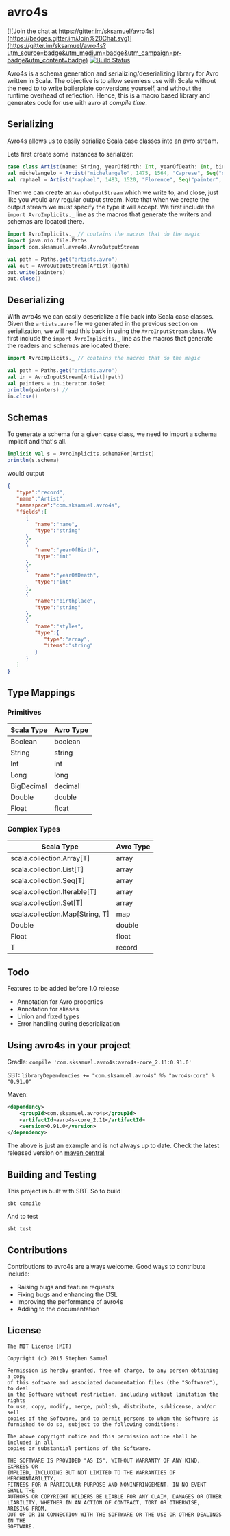 # avro4s

[![Join the chat at https://gitter.im/sksamuel/avro4s](https://badges.gitter.im/Join%20Chat.svg)](https://gitter.im/sksamuel/avro4s?utm_source=badge&utm_medium=badge&utm_campaign=pr-badge&utm_content=badge) [![Build Status](https://travis-ci.org/sksamuel/avro4s.png)](https://travis-ci.org/sksamuel/avro4s)

Avro4s is a schema generation and serializing/deserializing library for Avro written in Scala. The objective is to
allow seemless use with Scala without the need to to write boilerplate conversions yourself, and without the runtime overhead of reflection. Hence, this is a macro based
library and generates code for use with avro at _compile time_.

## Serializing

Avro4s allows us to easily serialize Scala case classes into an avro stream. 

Lets first create some instances to serializer:

```scala
case class Artist(name: String, yearOfBirth: Int, yearOfDeath: Int, birthplace: String, methods: Seq[String])
val michelangelo = Artist("michelangelo", 1475, 1564, "Caprese", Seq("sculpture", "fresco"))
val raphael = Artist("raphael", 1483, 1520, "Florence", Seq("painter", "architect"))
```

Then we can create an `AvroOutputStream` which we write to, and close, just like you would any regular output stream. Note that when we create the output stream we must specify the type it will accept. We first include the `import AvroImplicits._` line as the macros that generate the writers and schemas are located there.

```scala
import AvroImplicits._ // contains the macros that do the magic
import java.nio.file.Paths
import com.sksamuel.avro4s.AvroOutputStream 

val path = Paths.get("artists.avro")
val out = AvroOutputStream[Artist](path)
out.write(painters)
out.close()
```

## Deserializing

With avro4s we can easily deserialize a file back into Scala case classes. Given the `artists.avro` file we generated in the previous section on serialization, we will read this back in using the `AvroInputStream` class. We first include the `import AvroImplicits._` line as the macros that generate the readers and schemas are located there.

```scala
import AvroImplicits._ // contains the macros that do the magic

val path = Paths.get("artists.avro")
val in = AvroInputStream[Artist](path)
val painters = in.iterator.toSet
println(painters) // 
in.close()
```

## Schemas

To generate a schema for a given case class, we need to import a schema implicit and that's all.

```scala
implicit val s = AvroImplicits.schemaFor[Artist]
println(s.schema)
```

would output

```json
{  
   "type":"record",
   "name":"Artist",
   "namespace":"com.sksamuel.avro4s",
   "fields":[  
      {  
         "name":"name",
         "type":"string"
      },
      {  
         "name":"yearOfBirth",
         "type":"int"
      },
      {  
         "name":"yearOfDeath",
         "type":"int"
      },
      {  
         "name":"birthplace",
         "type":"string"
      },
      {  
         "name":"styles",
         "type":{  
            "type":"array",
            "items":"string"
         }
      }
   ]
}
```


## Type Mappings

### Primitives

|Scala Type|Avro Type|
|----------|---------|
|Boolean|boolean|
|String|string|
|Int|int|
|Long|long|
|BigDecimal|decimal|
|Double|double|
|Float|float|

### Complex Types

|Scala Type|Avro Type|
|----------|---------|
|scala.collection.Array[T]|array|
|scala.collection.List[T]|array|
|scala.collection.Seq[T]|array|
|scala.collection.Iterable[T]|array|
|scala.collection.Set[T]|array|
|scala.collection.Map[String, T]|map|
|Double|double|
|Float|float|
|T|record|

## Todo

Features to be added before 1.0 release

* Annotation for Avro properties 
* Annotation for aliases
* Union and fixed types
* Error handling during deserialization

## Using avro4s in your project

Gradle: `compile 'com.sksamuel.avro4s:avro4s-core_2.11:0.91.0'`

SBT: `libraryDependencies += "com.sksamuel.avro4s" %% "avro4s-core" % "0.91.0"`

Maven:

```xml
<dependency>
    <groupId>com.sksamuel.avro4s</groupId>
    <artifactId>avro4s-core_2.11</artifactId>
    <version>0.91.0</version>
</dependency>
```

The above is just an example and is not always up to date. Check the latest released version on
[maven central](http://search.maven.org/#search|ga|1|g%3A%22com.sksamuel.avro4s%22)

## Building and Testing

This project is built with SBT. So to build
```
sbt compile
```

And to test
```
sbt test
```

## Contributions
Contributions to avro4s are always welcome. Good ways to contribute include:

* Raising bugs and feature requests
* Fixing bugs and enhancing the DSL
* Improving the performance of avro4s
* Adding to the documentation

## License
```
The MIT License (MIT)

Copyright (c) 2015 Stephen Samuel

Permission is hereby granted, free of charge, to any person obtaining a copy
of this software and associated documentation files (the "Software"), to deal
in the Software without restriction, including without limitation the rights
to use, copy, modify, merge, publish, distribute, sublicense, and/or sell
copies of the Software, and to permit persons to whom the Software is
furnished to do so, subject to the following conditions:

The above copyright notice and this permission notice shall be included in all
copies or substantial portions of the Software.

THE SOFTWARE IS PROVIDED "AS IS", WITHOUT WARRANTY OF ANY KIND, EXPRESS OR
IMPLIED, INCLUDING BUT NOT LIMITED TO THE WARRANTIES OF MERCHANTABILITY,
FITNESS FOR A PARTICULAR PURPOSE AND NONINFRINGEMENT. IN NO EVENT SHALL THE
AUTHORS OR COPYRIGHT HOLDERS BE LIABLE FOR ANY CLAIM, DAMAGES OR OTHER
LIABILITY, WHETHER IN AN ACTION OF CONTRACT, TORT OR OTHERWISE, ARISING FROM,
OUT OF OR IN CONNECTION WITH THE SOFTWARE OR THE USE OR OTHER DEALINGS IN THE
SOFTWARE.

```
